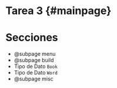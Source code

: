 Tarea 3 {#mainpage}
======================
# Secciones
- @subpage menu 
- @subpage build
- Tipo de Dato `Book`
- Tipo de Dato `Word`
- @subpage misc

